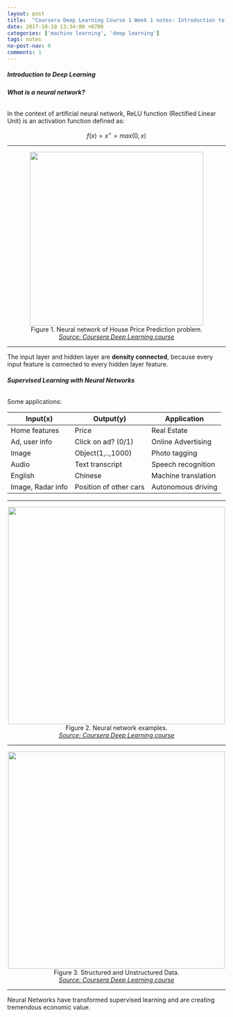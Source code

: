 ```yaml
---
layout: post
title:  "Coursera Deep Learning Course 1 Week 1 notes: Introduction to deep learning"
date: 2017-10-10 13:34:00 +0700
categories: ['machine learning', 'deep learning']
tags: notes
no-post-nav: 0
comments: 1
---
```


##### **Introduction to Deep Learning**

###### **What is a neural network?**

In the context of artificial neural network, ReLU function (Rectified Linear Unit) is an activation function defined as:

$$ f(x) = x^{+} = max(0, x)$$

<hr>
<center>
<img width="400" src="https://i.imgur.com/iq2YcW7.png"/>
</center><center>Figure 1. Neural network of House Price Prediction problem.</center>
<center>
<i><a href="https://www.coursera.org/learn/neural-networks-deep-learning">Source: Coursera Deep Learning course</a></i></center>
<hr>

The input layer and hidden layer are **density connected**, because every input feature is connected to every hidden layer feature.

###### **Supervised Learning with Neural Networks**

Some applications:

|Input(x)|Output(y)|Application|
|-|-|-|
|Home features|Price|Real Estate|
|Ad, user info|Click on ad? (0/1)|Online Advertising|
|Image|Object(1,..,1000)|Photo tagging|
|Audio|Text transcript|Speech recognition|
|English|Chinese|Machine translation|
|Image, Radar info|Position of other cars|Autonomous driving|

<hr>
<center>
<img width="500" src="https://i.imgur.com/e1r7Rpd.png"/>
</center><center>Figure 2. Neural network examples.</center>
<center>
<i><a href="https://www.coursera.org/learn/neural-networks-deep-learning">Source: Coursera Deep Learning course</a></i></center>
<hr>
<center>
<img width="500" src="https://i.imgur.com/NR2k0Zc.png"/>
</center><center>Figure 3. Structured and Unstructured Data.</center>
<center>
<i><a href="https://www.coursera.org/learn/neural-networks-deep-learning">Source: Coursera Deep Learning course</a></i></center>
<hr>

Neural Networks have transformed supervised learning and are creating tremendous economic value.
